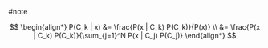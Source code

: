 #note 

$$
\begin{align*}
P(C_k | x) &= \frac{P(x | C_k) P(C_k)}{P(x)} \\
&= \frac{P(x | C_k) P(C_k)}{\sum_{j=1}^N P(x | C_j) P(C_j)}
\end{align*}
$$
